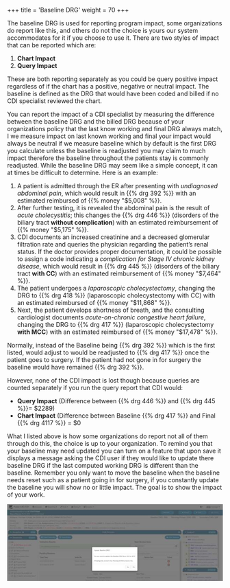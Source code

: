 +++
title = 'Baseline DRG'
weight = 70
+++

The baseline DRG is used for reporting program impact, some organizations do report like this, and
others do not the choice is yours our system accommodates for it if you choose to use it. There are two
styles of impact that can be reported which are:

1. **Chart Impact**
2. **Query Impact**

These are both reporting separately as you could be query positive impact regardless of if the chart has
a positive, negative or neutral impact. The baseline is defined as the DRG that would have been coded
and billed if no CDI specialist reviewed the chart.

You can report the impact of a CDI specialist by measuring the difference between the baseline DRG and
the billed DRG because of your organizations policy that the last know working and final DRG always
match, I we measure impact on last known working and final your impact would always be neutral if we
measure baseline which by default is the first DRG you calculate unless the baseline is readjusted you
may claim to much impact therefore the baseline throughout the patients stay is commonly readjusted.
While the baseline DRG may seem like a simple concept, it can at times be difficult to determine. Here is
an example:

1.  A patient is admitted through the ER after presenting with *undiagnosed abdominal pain*, which
would result in {{% drg 392 %}} with an estimated reimbursed of {{% money "$5,008" %}}</span>.
2. After further testing, it is revealed the abdominal pain is the result of *acute cholecystitis*; this
changes the {{% drg 446 %}} (disorders of the biliary tract **without complication**) with an estimated
reimbursement of {{% money "$5,175" %}}.
3. CDI documents an increased creatinine and a decreased glomerular filtration rate and queries
the physician regarding the patient’s renal status. If the doctor provides proper documentation,
it could be possible to assign a code indicating a *complication for Stage IV chronic kidney disease*, which would
result in {{% drg 445 %}} (disorders of the biliary tract **with CC**) with an estimated reimbursement of {{% money "$7,464" %}}.
4. The patient undergoes a *laparoscopic cholecystectomy*, changing the DRG to {{% drg 418 %}} (laparoscopic
cholecystectomy with CC) with an estimated reimbursed of {{% money "$11,868" %}}.
5. Next, the patient develops shortness of breath, and the consulting cardiologist documents
*acute-on-chronic congestive heart failure*, changing the DRG to {{% drg 417 %}} (laparoscopic
cholecystectomy **with MCC**) with an estimated reimbursed of {{% money "$17,478" %}}.

Normally, instead of the Baseline being {{% drg 392 %}} which is the first listed, would adjust to
would be readjusted to {{% drg 417 %}} once the patient goes to surgery. If the patient had not gone in for surgery the baseline
would have remained {{% drg 392 %}}. 

However, none of the CDI impact is lost though because queries are counted separately if you run the query report that CDI would:

- **Query Impact** (Difference between {{% drg 446 %}} and {{% drg 445 %}}= $2289)
- **Chart Impact** (Difference between Baseline {{% drg 417 %}} and Final {{% drg 4117 %}} = $0

What I listed above is how some organizations do report not all of them through do this, the choice is up
to your organization. To remind you that your baseline may need updated you can turn on a feature that
upon save it displays a message asking the CDI user if they would like to update there baseline DRG if
the last computed working DRG is different than the baseline. Remember you only want to move the
baseline when the baseline needs reset such as a patient going in for surgery, if you constantly update
the baseline you will show no or little impact. The goal is to show the impact of your work.

![DRG](image-303.jpg)
